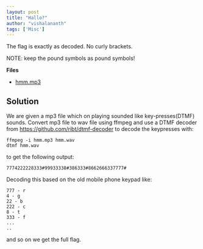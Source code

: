 ```yaml
---
layout: post
title: "Hallo?"
author: "vishalananth"
tags: ['Misc']
---
```


The flag is exactly as decoded. No curly brackets.

NOTE: keep the pound symbols as pound symbols!

**Files**
- [hmm.mp3]({{site.baseurl}}/assets/Hallo/hmm.mp3)

## Solution

We are given a mp3 file which on playing sounded like key-presses(DTMF) sounds. Convert mp3 file to wav file using ffmpeg and use a DTMF decoder from https://github.com/ribt/dtmf-decoder to decode the keypresses with:

```
ffmpeg -i hmm.mp3 hmm.wav
dtmf hmm.wav
```

to get the following output:

```
7774222228333#99933338#386333#8662666337777#
```

Decoding this based on the old mobile phone keypad like:

```
777 - r
4 - g
22 - b
222 - c
8 - t
333 - f
...
..
```

and so on we get the full flag.


